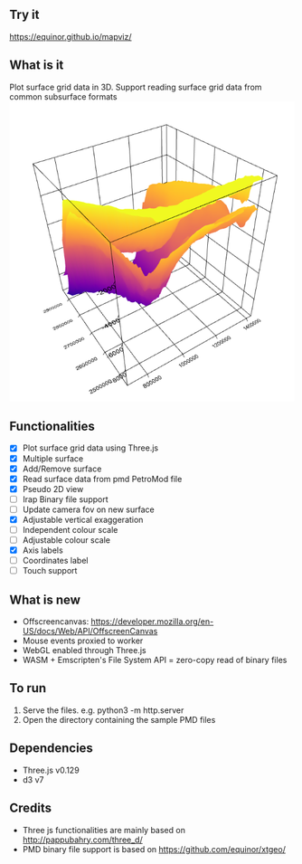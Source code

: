 ## Try it
https://equinor.github.io/mapviz/

## What is it
Plot surface grid data in 3D. Support reading surface grid data from common subsurface formats
<img src="./example/screenshot.PNG">

## Functionalities

 - [x] Plot surface grid data using Three.js 
 - [x] Multiple surface
 - [x] Add/Remove surface
 - [x] Read surface data from pmd PetroMod file
 - [x] Pseudo 2D view
 - [ ] Irap Binary file support
 - [ ] Update camera fov on new surface
 - [x] Adjustable vertical exaggeration
 - [ ] Independent colour scale
 - [ ] Adjustable colour scale
 - [x] Axis labels
 - [ ] Coordinates label
 - [ ] Touch support

## What is new

 - Offscreencanvas: https://developer.mozilla.org/en-US/docs/Web/API/OffscreenCanvas
 - Mouse events proxied to worker
 - WebGL enabled through Three.js
 - WASM + Emscripten's File System API = zero-copy read of binary files

## To run
1. Serve the files. e.g. python3 -m http.server
2. Open the directory containing the sample PMD files
 
## Dependencies
 - Three.js v0.129
 - d3 v7

 ## Credits
 - Three js functionalities are mainly based on http://pappubahry.com/three_d/
 - PMD binary file support is based on https://github.com/equinor/xtgeo/

